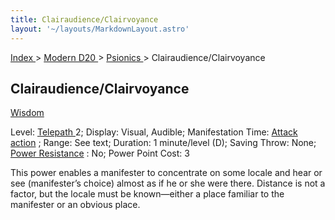 ```yaml
---
title: Clairaudience/Clairvoyance
layout: '~/layouts/MarkdownLayout.astro'
---
```


[ Index ](/) > [ Modern D20 ](/modern.d20.srd) > [ Psionics ](/modern.d20.srd/psionics) > Clairaudience/Clairvoyance

##  Clairaudience/Clairvoyance

[ Wisdom ](/modern.d20.srd/basics/ability.scores)

Level: [ Telepath ](/modern.d20.srd/classes/advanced/telepath) 2; Display:
Visual, Audible; Manifestation Time: [ Attack action](/modern.d20.srd/combat/attack.actions) ; Range: See text; Duration: 1
minute/level (D); Saving Throw: None; [ Power Resistance](/modern.d20.srd/special.abilities/power.resistance) : No; Power Point Cost:
3

This power enables a manifester to concentrate on some locale and hear or see
(manifester’s choice) almost as if he or she were there. Distance is not a
factor, but the locale must be known—either a place familiar to the manifester
or an obvious place.

